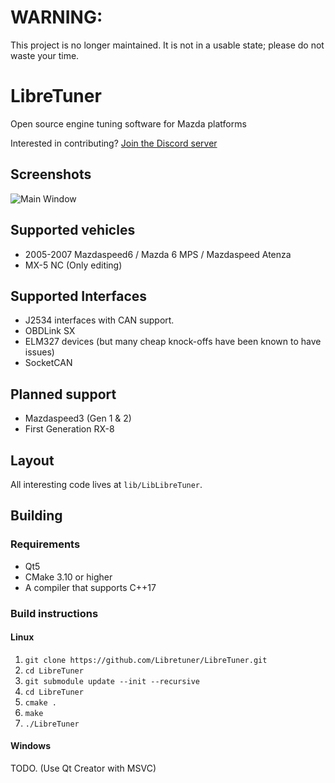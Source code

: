 WARNING:
========
This project is no longer maintained. It is not in a usable state; please do not waste your time.

LibreTuner
=========
Open source engine tuning software for Mazda platforms

Interested in contributing? [Join the Discord server](https://discord.gg/QQvX2rB)


Screenshots
-----------
![Main Window](https://user-images.githubusercontent.com/3116133/62159853-ab6d5b80-b2e0-11e9-931d-1b15481e83fb.png)

Supported vehicles
------------------
* 2005-2007 Mazdaspeed6 / Mazda 6 MPS / Mazdaspeed Atenza
* MX-5 NC (Only editing)


Supported Interfaces
--------------------
* J2534 interfaces with CAN support.
* OBDLink SX
* ELM327 devices (but many cheap knock-offs have been known to have issues)
* SocketCAN

Planned support
---------------
* Mazdaspeed3 (Gen 1 & 2)
* First Generation RX-8


Layout
------
All interesting code lives at `lib/LibLibreTuner`.

Building
--------
### Requirements
* Qt5
* CMake 3.10 or higher
* A compiler that supports C++17

### Build instructions

#### Linux
1. `git clone https://github.com/Libretuner/LibreTuner.git`
2. `cd LibreTuner`
3. `git submodule update --init --recursive`
4. `cd LibreTuner`
5. `cmake .`
6. `make`
7. `./LibreTuner`

#### Windows
TODO. (Use Qt Creator with MSVC)